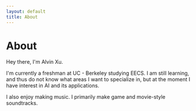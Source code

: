 ```yaml
---
layout: default
title: About
---
```

# About

Hey there, I'm Alvin Xu. 

I'm currently a freshman at UC - Berkeley studying EECS. I am still learning, and thus do not know what areas I want to specialize in, but at the moment I have interest in AI and its applications.

I also enjoy making music. I primarily make game and movie-style soundtracks.

